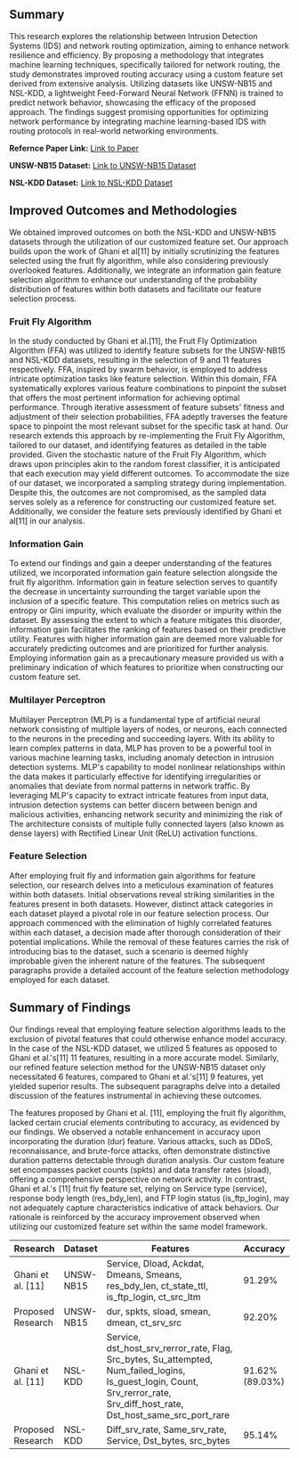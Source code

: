 ## Summary
This research explores the relationship between Intrusion Detection Systems (IDS) and network routing optimization, aiming to enhance network resilience and efficiency. By proposing a methodology that integrates machine learning techniques, specifically tailored for network routing, the study demonstrates improved routing accuracy using a custom feature set derived from extensive analysis. Utilizing datasets like UNSW-NB15 and NSL-KDD, a lightweight Feed-Forward Neural Network (FFNN) is trained to predict network behavior, showcasing the efficacy of the proposed approach. The findings suggest promising opportunities for optimizing network performance by integrating machine learning-based IDS with routing protocols in real-world networking environments.

**Refernce Paper Link:** [Link to Paper](https://www.mdpi.com/2624-800X/3/3/23)

**UNSW-NB15 Dataset:** [Link to UNSW-NB15 Dataset](https://www.kaggle.com/datasets/mrwellsdavid/unsw-nb15)

**NSL-KDD Dataset:** [Link to NSL-KDD Dataset](https://www.kaggle.com/datasets/hassan06/nslkdd)

## Improved Outcomes and Methodologies

We obtained improved outcomes on both the NSL-KDD and UNSW-NB15 datasets through the utilization of our customized feature set. Our approach builds upon the work of Ghani et al[11] by initially scrutinizing the features selected using the fruit fly algorithm, while also considering previously overlooked features. Additionally, we integrate an information gain feature selection algorithm to enhance our understanding of the probability distribution of features within both datasets and facilitate our feature selection process.

### Fruit Fly Algorithm

In the study conducted by Ghani et al.[11], the Fruit Fly Optimization Algorithm (FFA) was utilized to identify feature subsets for the UNSW-NB15 and NSL-KDD datasets, resulting in the selection of 9 and 11 features respectively. FFA, inspired by swarm behavior, is employed to address intricate optimization tasks like feature selection. Within this domain, FFA systematically explores various feature combinations to pinpoint the subset that offers the most pertinent information for achieving optimal performance. Through iterative assessment of feature subsets' fitness and adjustment of their selection probabilities, FFA adeptly traverses the feature space to pinpoint the most relevant subset for the specific task at hand. Our research extends this approach by re-implementing the Fruit Fly Algorithm, tailored to our dataset, and identifying features as detailed in the table provided.
Given the stochastic nature of the Fruit Fly Algorithm, which draws upon principles akin to the random forest classifier, it is anticipated that each execution may yield different outcomes. To accommodate the size of our dataset, we incorporated a sampling strategy during implementation. Despite this, the outcomes are not compromised, as the sampled data serves solely as a reference for constructing our customized feature set. Additionally, we consider the feature sets previously identified by Ghani et al[11] in our analysis.

### Information Gain

To extend our findings and gain a deeper understanding of the features utilized, we incorporated information gain feature selection alongside the fruit fly algorithm. Information gain in feature selection serves to quantify the decrease in uncertainty surrounding the target variable upon the inclusion of a specific feature. This computation relies on metrics such as entropy or Gini impurity, which evaluate the disorder or impurity within the dataset. By assessing the extent to which a feature mitigates this disorder, information gain facilitates the ranking of features based on their predictive utility. Features with higher information gain are deemed more valuable for accurately predicting outcomes and are prioritized for further analysis. Employing information gain as a precautionary measure provided us with a preliminary indication of which features to prioritize when constructing our custom feature set.

### Multilayer Perceptron

Multilayer Perceptron (MLP) is a fundamental type of artificial neural network consisting of multiple layers of nodes, or neurons, each connected to the neurons in the preceding and succeeding layers. With its ability to learn complex patterns in data, MLP has proven to be a powerful tool in various machine learning tasks, including anomaly detection in intrusion detection systems. MLP's capability to model nonlinear relationships within the data makes it particularly effective for identifying irregularities or anomalies that deviate from normal patterns in network traffic. By leveraging MLP's capacity to extract intricate features from input data, intrusion detection systems can better discern between benign and malicious activities, enhancing network security and minimizing the risk of The architecture consists of multiple fully connected layers (also known as dense layers) with Rectified Linear Unit (ReLU) activation functions.

### Feature Selection

After employing fruit fly and information gain algorithms for feature selection, our research delves into a meticulous examination of features within both datasets. Initial observations reveal striking similarities in the features present in both datasets. However, distinct attack categories in each dataset played a pivotal role in our feature selection process. Our approach commenced with the elimination of highly correlated features within each dataset, a decision made after thorough consideration of their potential implications. While the removal of these features carries the risk of introducing bias to the dataset, such a scenario is deemed highly improbable given the inherent nature of the features. The subsequent paragraphs provide a detailed account of the feature selection methodology employed for each dataset.

## Summary of Findings

Our findings reveal that employing feature selection algorithms leads to the exclusion of pivotal features that could otherwise enhance model accuracy. In the case of the NSL-KDD dataset, we utilized 5 features as opposed to Ghani et al.'s[11] 11 features, resulting in a more accurate model. Similarly, our refined feature selection method for the UNSW-NB15 dataset only necessitated 6 features, compared to Ghani et al.'s[11] 9 features, yet yielded superior results. The subsequent paragraphs delve into a detailed discussion of the features instrumental in achieving these outcomes.

The features proposed by Ghani et al. [11], employing the fruit fly algorithm, lacked certain crucial elements contributing to accuracy, as evidenced by our findings. We observed a notable enhancement in accuracy upon incorporating the duration (dur) feature. Various attacks, such as DDoS, reconnaissance, and brute-force attacks, often demonstrate distinctive duration patterns detectable through duration analysis. Our custom feature set encompasses packet counts (spkts) and data transfer rates (sload), offering a comprehensive perspective on network activity. In contrast, Ghani et al.'s [11] fruit fly feature set, relying on Service type (service), response body length (res_bdy_len), and FTP login status (is_ftp_login), may not adequately capture characteristics indicative of attack behaviors. Our rationale is reinforced by the accuracy improvement observed when utilizing our customized feature set within the same model framework.

| Research           | Dataset    | Features                                           | Accuracy |
|--------------------|------------|----------------------------------------------------|----------|
| Ghani et al. [11]  | UNSW-NB15  | Service, Dload, Ackdat, Dmeans, Smeans, res_bdy_len, ct_state_ttl, is_ftp_login, ct_src_ltm | 91.29% |
| Proposed Research  | UNSW-NB15  | dur, spkts, sload, smean, dmean, ct_srv_src       | 92.20% |
| Ghani et al. [11]  | NSL-KDD    | Service, dst_host_srv_rerror_rate, Flag, Src_bytes, Su_attempted, Num_failed_logins, Is_guest_login, Count, Srv_rerror_rate, Srv_diff_host_rate, Dst_host_same_src_port_rare | 91.62% (89.03%) |
| Proposed Research  | NSL-KDD    | Diff_srv_rate, Same_srv_rate, Service, Dst_bytes, src_bytes | 95.14%   |

